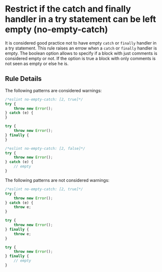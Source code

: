 # Restrict if the catch and finally handler in a try statement can be left empty (no-empty-catch)

It is considered good practice not to have empty `catch` or `finally` handler in a try statement.
This rule raises an errow when a `catch` or `finally` handler is empty.
The boolean option allows to specify if a block with just comments is considered empty or not.
If the option is true a block with only comments is not seen as empty or else he is.

## Rule Details

The following patterns are considered warnings:

```js
/*eslint no-empty-catch: [2, true]*/
try {
	throw new Error();
} catch (e) {
}

try {
	throw new Error();
} finally {
}

/*eslint no-empty-catch: [2, false]*/
try {
	throw new Error();
} catch (e) {
	// empty
}
```

The following patterns are not considered warnings:

```js
/*eslint no-empty-catch: [2, true]*/
try {
	throw new Error();
} catch (e) {
	throw e;
}

try {
	throw new Error();
} finally {
	throw e;
}

try {
	throw new Error();
} finally {
	// empty
}
```
